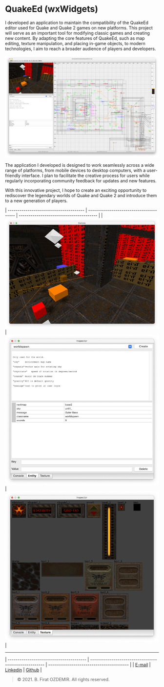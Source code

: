 # QuakeEd (wxWidgets)


I developed an application to maintain the compatibility of the QuakeEd editor used for Quake and Quake 2 games on new platforms. This project will serve as an important tool for modifying classic games and creating new content. By adapting the core features of QuakeEd, such as map editing, texture manipulation, and placing in-game objects, to modern technologies, I aim to reach a broader audience of players and developers.

![preview](./assets/quakeed-1.png)

The application I developed is designed to work seamlessly across a wide range of platforms, from mobile devices to desktop computers, with a user-friendly interface. I plan to facilitate the creative process for users while regularly incorporating community feedback for updates and new features.

With this innovative project, I hope to create an exciting opportunity to rediscover the legendary worlds of Quake and Quake 2 and introduce them to a new generation of players.

| --------------------------------------- | ---------------------------------------- | ---------------------------------------- |
| ![preview](./assets/quakeed-2.png)      | ![preview](./assets/quakeed-3.png)       | ![preview](./assets/quakeed-4.png)       |

---

| ---------------------------------------- | ------------------------------------------------------ | ----------------------------------------- |
| [E-mail](mail:b.firat.ozdemir@gmail.com) | [Linkedin](https://www.linkedin.com/in/bfiratozdemir/) | [Github](https://github.com/JackCampbell) |


> © 2021. B. Firat OZDEMIR. All rights reserved.
